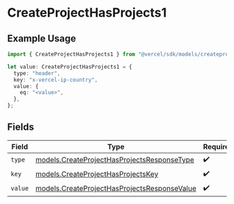 # CreateProjectHasProjects1

## Example Usage

```typescript
import { CreateProjectHasProjects1 } from "@vercel/sdk/models/createprojectop.js";

let value: CreateProjectHasProjects1 = {
  type: "header",
  key: "x-vercel-ip-country",
  value: {
    eq: "<value>",
  },
};
```

## Fields

| Field                                                                                              | Type                                                                                               | Required                                                                                           | Description                                                                                        |
| -------------------------------------------------------------------------------------------------- | -------------------------------------------------------------------------------------------------- | -------------------------------------------------------------------------------------------------- | -------------------------------------------------------------------------------------------------- |
| `type`                                                                                             | [models.CreateProjectHasProjectsResponseType](../models/createprojecthasprojectsresponsetype.md)   | :heavy_check_mark:                                                                                 | N/A                                                                                                |
| `key`                                                                                              | [models.CreateProjectHasProjectsKey](../models/createprojecthasprojectskey.md)                     | :heavy_check_mark:                                                                                 | N/A                                                                                                |
| `value`                                                                                            | [models.CreateProjectHasProjectsResponseValue](../models/createprojecthasprojectsresponsevalue.md) | :heavy_check_mark:                                                                                 | N/A                                                                                                |